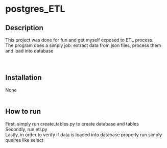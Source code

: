 # postgres_ETL

## Description
This project was done for fun and get myself exposed to ETL process.</br>
The program does a simply job: extract data from json files, process them and load into database</br>
</br>
</br>

## Installation
None
</br>
</br>

## How to run
First, simply run create_tables.py to create database and tables</br>
Secondly, run etl.py </br>
Lastly, in order to verify if data is loaded into database properly run simply queires like select

